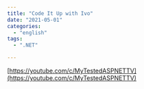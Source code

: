 ```yaml
---
title: "Code It Up with Ivo"
date: "2021-05-01"
categories:
  - "english"
tags:
  - ".NET"

---
```


[https://youtube.com/c/MyTestedASPNETTV](https://youtube.com/c/MyTestedASPNETTV)
